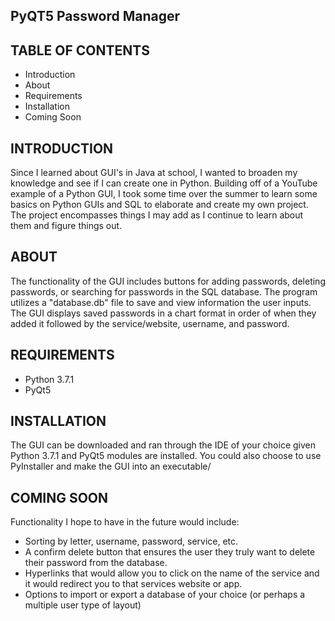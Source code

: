 PyQT5 Password Manager
-
TABLE OF CONTENTS
------------------
* Introduction
* About
* Requirements
* Installation
* Coming Soon

INTRODUCTION
--------------
Since I learned about GUI's in Java at school, I wanted to broaden my knowledge and see if I can create one in Python.
Building off of a YouTube example of a Python GUI, I took some time over the summer to learn some basics on Python GUIs
and SQL to elaborate and create my own project. The project encompasses things I may add as I continue to learn about
them and figure things out.

ABOUT
-------------
The functionality of the GUI includes buttons for adding passwords, deleting passwords, or
searching for passwords in the SQL database. The program utilizes a "database.db" file to save
and view information the user inputs. The GUI displays saved passwords in a chart format
in order of when they added it followed by the service/website, username, and password. 

REQUIREMENTS
---------------
* Python 3.7.1
* PyQt5

INSTALLATION
----------------
The GUI can be downloaded and ran through the IDE of your choice given Python 3.7.1 and PyQt5 modules are installed.
You could also choose to use PyInstaller and make the GUI into an executable/

COMING SOON
--------------
Functionality I hope to have in the future would include:
* Sorting by letter, username, password, service, etc.
* A confirm delete button that ensures the user they truly want to delete their password
from the database.
* Hyperlinks that would allow you to click on the name of the service and it would redirect
you to that services website or app.
* Options to import or export a database of your choice (or perhaps a multiple user type of layout)







